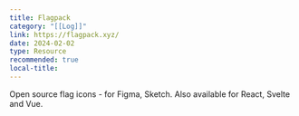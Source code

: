 ```yaml
---
title: Flagpack
category: "[[Log]]"
link: https://flagpack.xyz/
date: 2024-02-02
type: Resource
recommended: true
local-title:
---
```

Open source flag icons - for Figma, Sketch. Also available for React, Svelte and Vue.